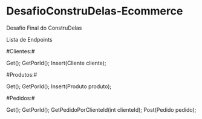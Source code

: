 # DesafioConstruDelas-Ecommerce
Desafio Final do ConstruDelas 

Lista de Endpoints

#Clientes:#

Get();
GetPorId();
Insert(Cliente cliente);

#Produtos:#

Get();
GetPorId();
Insert(Produto produto);


#Pedidos:#

Get();
GetPorId();
GetPedidoPorClienteId(int clienteId);
Post(Pedido pedido);
